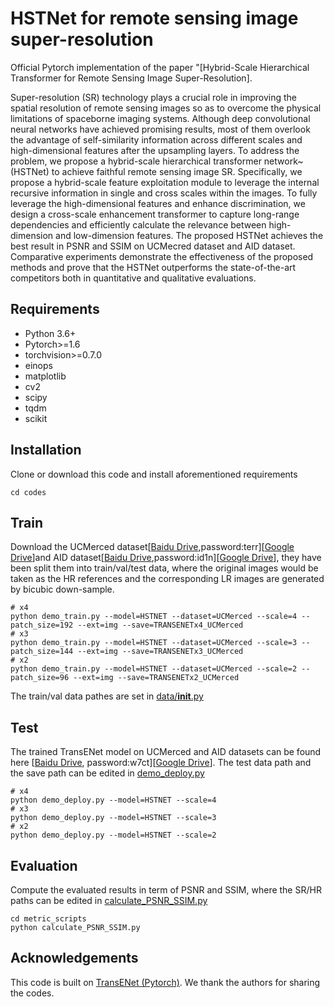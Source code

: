 # HSTNet for remote sensing image super-resolution
Official Pytorch implementation of the paper "[Hybrid-Scale Hierarchical Transformer for Remote Sensing Image Super-Resolution].

Super-resolution (SR) technology plays a crucial role in improving the spatial resolution of remote sensing images so as to overcome the physical limitations of spaceborne imaging systems. Although deep convolutional neural networks have achieved promising results, most of them overlook the advantage of self-similarity information across different scales and high-dimensional features after the upsampling layers. To address the problem, we propose a hybrid-scale hierarchical transformer network~(HSTNet) to achieve faithful remote sensing image SR. Specifically, we propose a hybrid-scale feature exploitation module to leverage the internal recursive information in single and cross scales within the images. To fully leverage the high-dimensional features and enhance discrimination, we design a cross-scale enhancement transformer to capture long-range dependencies and efficiently calculate the relevance between high-dimension and low-dimension features. The proposed HSTNet achieves the best result in PSNR and SSIM on UCMecred dataset and AID dataset. Comparative experiments demonstrate the effectiveness of the proposed methods and prove that the HSTNet outperforms the state-of-the-art competitors both in quantitative and qualitative evaluations.

## Requirements
- Python 3.6+
- Pytorch>=1.6
- torchvision>=0.7.0
- einops
- matplotlib
- cv2
- scipy
- tqdm
- scikit


## Installation
Clone or download this code and install aforementioned requirements 
```
cd codes
```

## Train
Download the UCMerced dataset[[Baidu Drive](https://pan.baidu.com/s/1ijFUcLozP2wiHg14VBFYWw),password:terr][[Google Drive](https://drive.google.com/file/d/12pmtffUEAhbEAIn_pit8FxwcdNk4Bgjg/view)]and AID dataset[[Baidu Drive](https://pan.baidu.com/s/1Cf-J_YdcCB2avPEUZNBoCA),password:id1n][[Google Drive](https://drive.google.com/file/d/1d_Wq_U8DW-dOC3etvF4bbbWMOEqtZwF7/view)], they have been split them into train/val/test data, where the original images would be taken as the HR references and the corresponding LR images are generated by bicubic down-sample. 
```
# x4
python demo_train.py --model=HSTNET --dataset=UCMerced --scale=4 --patch_size=192 --ext=img --save=TRANSENETx4_UCMerced
# x3
python demo_train.py --model=HSTNET --dataset=UCMerced --scale=3 --patch_size=144 --ext=img --save=TRANSENETx3_UCMerced
# x2
python demo_train.py --model=HSTNET --dataset=UCMerced --scale=2 --patch_size=96 --ext=img --save=TRANSENETx2_UCMerced
```

The train/val data pathes are set in [data/__init__.py](codes/data/__init__.py) 

## Test 
The trained TransENet model on UCMerced and AID datasets can be found here [[Baidu Drive](https://pan.baidu.com/s/1lvAyTagbBf5GWUOcuEkyrQ), password:w7ct][[Google Drive](https://drive.google.com/file/d/19nH1Plh2M-Z47iXG0-Ghq-Orh33n787w/view)]. The test data path and the save path can be edited in [demo_deploy.py](codes/demo_deploy.py)

```
# x4
python demo_deploy.py --model=HSTNET --scale=4
# x3
python demo_deploy.py --model=HSTNET --scale=3
# x2
python demo_deploy.py --model=HSTNET --scale=2
```

## Evaluation 
Compute the evaluated results in term of PSNR and SSIM, where the SR/HR paths can be edited in [calculate_PSNR_SSIM.py](codes/metric_scripts/calculate_PSNR_SSIM.py)

```
cd metric_scripts 
python calculate_PSNR_SSIM.py
```


## Acknowledgements 
This code is built on [TransENet (Pytorch)](https://github.com/Shaosifan/TransENet). We thank the authors for sharing the codes.  


